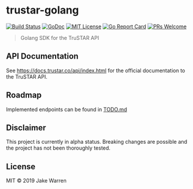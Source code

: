 # trustar-golang
[![Build Status](https://travis-ci.org/jakewarren/trustar-golang.svg?branch=master)](https://travis-ci.org/jakewarren/trustar-golang/)
[![GoDoc](https://img.shields.io/badge/godoc-reference-blue.svg)](https://godoc.org/github.com/jakewarren/trustar-golang)
[![MIT License](http://img.shields.io/badge/license-MIT-blue.svg?style=flat-square)](https://github.com/jakewarren/trustar-golang/blob/master/LICENSE)
[![Go Report Card](https://goreportcard.com/badge/github.com/jakewarren/trustar-golang)](https://goreportcard.com/report/github.com/jakewarren/trustar-golang)
[![PRs Welcome](https://img.shields.io/badge/PRs-welcome-brightgreen.svg?style=shields)](http://makeapullrequest.com)
> Golang SDK for the TruSTAR API

## API Documentation

See https://docs.trustar.co/api/index.html for the official documentation to the TruSTAR API.

## Roadmap

Implemented endpoints can be found in [TODO.md](TODO.md)

## Disclaimer

This project is currently in alpha status. Breaking changes are possible and the project has not been thoroughly tested.

## License

MIT © 2019 Jake Warren
